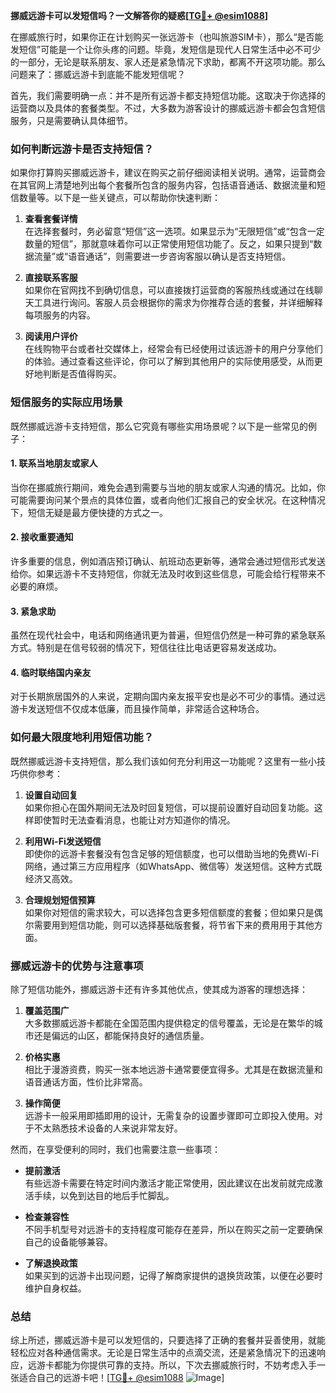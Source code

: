 **挪威远游卡可以发短信吗？一文解答你的疑惑[[TG💪+ @esim1088](https://t.me/s/esim1088)]**

在挪威旅行时，如果你正在计划购买一张远游卡（也叫旅游SIM卡），那么“是否能发短信”可能是一个让你头疼的问题。毕竟，发短信是现代人日常生活中必不可少的一部分，无论是联系朋友、家人还是紧急情况下求助，都离不开这项功能。那么问题来了：挪威远游卡到底能不能发短信呢？

首先，我们需要明确一点：并不是所有远游卡都支持短信功能。这取决于你选择的运营商以及具体的套餐类型。不过，大多数为游客设计的挪威远游卡都会包含短信服务，只是需要确认具体细节。

### **如何判断远游卡是否支持短信？**

如果你打算购买挪威远游卡，建议在购买之前仔细阅读相关说明。通常，运营商会在其官网上清楚地列出每个套餐所包含的服务内容，包括语音通话、数据流量和短信数量等。以下是一些关键点，可以帮助你快速判断：

1. **查看套餐详情**  
   在选择套餐时，务必留意“短信”这一选项。如果显示为“无限短信”或“包含一定数量的短信”，那就意味着你可以正常使用短信功能了。反之，如果只提到“数据流量”或“语音通话”，则需要进一步咨询客服以确认是否支持短信。

2. **直接联系客服**  
   如果你在官网找不到确切信息，可以直接拨打运营商的客服热线或通过在线聊天工具进行询问。客服人员会根据你的需求为你推荐合适的套餐，并详细解释每项服务的内容。

3. **阅读用户评价**  
   在线购物平台或者社交媒体上，经常会有已经使用过该远游卡的用户分享他们的体验。通过查看这些评论，你可以了解到其他用户的实际使用感受，从而更好地判断是否值得购买。

### **短信服务的实际应用场景**

既然挪威远游卡支持短信，那么它究竟有哪些实用场景呢？以下是一些常见的例子：

#### **1. 联系当地朋友或家人**
当你在挪威旅行期间，难免会遇到需要与当地的朋友或家人沟通的情况。比如，你可能需要询问某个景点的具体位置，或者向他们汇报自己的安全状况。在这种情况下，短信无疑是最方便快捷的方式之一。

#### **2. 接收重要通知**
许多重要的信息，例如酒店预订确认、航班动态更新等，通常会通过短信形式发送给你。如果远游卡不支持短信，你就无法及时收到这些信息，可能会给行程带来不必要的麻烦。

#### **3. 紧急求助**
虽然在现代社会中，电话和网络通讯更为普遍，但短信仍然是一种可靠的紧急联系方式。特别是在信号较弱的情况下，短信往往比电话更容易发送成功。

#### **4. 临时联络国内亲友**
对于长期旅居国外的人来说，定期向国内亲友报平安也是必不可少的事情。通过远游卡发送短信不仅成本低廉，而且操作简单，非常适合这种场合。

### **如何最大限度地利用短信功能？**

既然挪威远游卡支持短信，那么我们该如何充分利用这一功能呢？这里有一些小技巧供你参考：

1. **设置自动回复**  
   如果你担心在国外期间无法及时回复短信，可以提前设置好自动回复功能。这样即使暂时无法查看消息，也能让对方知道你的情况。

2. **利用Wi-Fi发送短信**  
   即使你的远游卡套餐没有包含足够的短信额度，也可以借助当地的免费Wi-Fi网络，通过第三方应用程序（如WhatsApp、微信等）发送短信。这种方式既经济又高效。

3. **合理规划短信预算**  
   如果你对短信的需求较大，可以选择包含更多短信额度的套餐；但如果只是偶尔需要用到短信功能，则可以选择基础版套餐，将节省下来的费用用于其他方面。

### **挪威远游卡的优势与注意事项**

除了短信功能外，挪威远游卡还有许多其他优点，使其成为游客的理想选择：

1. **覆盖范围广**  
   大多数挪威远游卡都能在全国范围内提供稳定的信号覆盖，无论是在繁华的城市还是偏远的山区，都能保持良好的通信质量。

2. **价格实惠**  
   相比于漫游资费，购买一张本地远游卡通常要便宜得多。尤其是在数据流量和语音通话方面，性价比非常高。

3. **操作简便**  
   远游卡一般采用即插即用的设计，无需复杂的设置步骤即可立即投入使用。对于不太熟悉技术设备的人来说非常友好。

然而，在享受便利的同时，我们也需要注意一些事项：

- **提前激活**  
   有些远游卡需要在特定时间内激活才能正常使用，因此建议在出发前就完成激活手续，以免到达目的地后手忙脚乱。

- **检查兼容性**  
   不同手机型号对远游卡的支持程度可能存在差异，所以在购买之前一定要确保自己的设备能够兼容。

- **了解退换政策**  
   如果买到的远游卡出现问题，记得了解商家提供的退换货政策，以便在必要时维护自身权益。

### **总结**

综上所述，挪威远游卡是可以发短信的，只要选择了正确的套餐并妥善使用，就能轻松应对各种通信需求。无论是日常生活中的点滴交流，还是紧急情况下的迅速响应，远游卡都能为你提供可靠的支持。所以，下次去挪威旅行时，不妨考虑入手一张适合自己的远游卡吧！[[TG💪+ @esim1088](https://t.me/s/esim1088) ![Image](https://i.postimg.cc/4NQfJmqS/Snipaste-2025-05-13-00-14-12.png)]